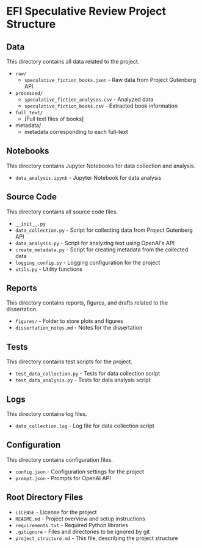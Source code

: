 # EFI Speculative Review Project Structure

## Data

This directory contains all data related to the project.

- `raw/`
  - `speculative_fiction_books.json` - Raw data from Project Gutenberg API
- `processed/`
  - `speculative_fiction_analyses.csv` - Analyzed data
  - `speculative_fiction_books.csv` - Extracted book information
- `full_text/`
  - [Full text files of books]
- metadata/
  - metadata corresponding to each full-text

## Notebooks

This directory contains Jupyter Notebooks for data collection and analysis.

- `data_analysis.ipynb` - Jupyter Notebook for data analysis

## Source Code

This directory contains all source code files.

- `__init__.py`
- `data_collection.py` - Script for collecting data from Project Gutenberg API
- `data_analysis.py` - Script for analyzing text using OpenAI's API
- `create_metadata.py` - Script for creating metadata from the collected data
- `logging_config.py` - Logging configuration for the project
- `utils.py` - Utility functions

## Reports

This directory contains reports, figures, and drafts related to the dissertation.

- `figures/` - Folder to store plots and figures
- `dissertation_notes.md` - Notes for the dissertation

## Tests

This directory contains test scripts for the project.

- `test_data_collection.py` - Tests for data collection script
- `test_data_analysis.py` - Tests for data analysis script

## Logs

This directory contains log files.

- `data_collection.log` - Log file for data collection script

## Configuration

This directory contains configuration files.

- `config.json` - Configuration settings for the project
- `prompt.json` - Prompts for OpenAI API

## Root Directory Files

- `LICENSE` - License for the project
- `README.md` - Project overview and setup instructions
- `requirements.txt` - Required Python libraries
- `.gitignore` - Files and directories to be ignored by git
- `project_structure.md` - This file, describing the project structure
